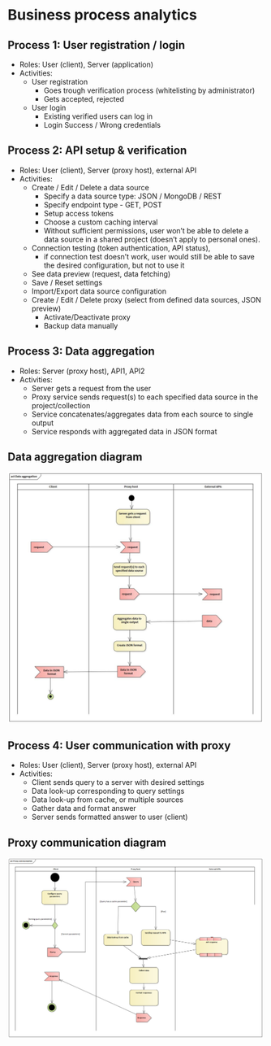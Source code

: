# Business process analytics 

## Process 1: User registration / login 

- Roles: User (client), Server (application) 
- Activities: 
  - User registration 
    - Goes trough verification process (whitelisting by administrator) 
    - Gets accepted, rejected 
  - User login 
    - Existing verified users can log in 
    - Login Success / Wrong credentials

## Process 2: API setup & verification 

- Roles: User (client), Server (proxy host), external API 
- Activities: 
  - Create / Edit / Delete a data source 
    - Specify a data source type: JSON / MongoDB / REST 
    - Specify endpoint type - GET, POST 
    - Setup access tokens 
    - Choose a custom caching interval 
    - Without sufficient permissions, user won’t be able to delete a data source in a shared project (doesn’t apply to personal ones). 
  - Connection testing (token authentication, API status), 
    - if connection test doesn’t work, user would still be able to save the desired configuration, but not to use it 
  - See data preview (request, data fetching) 
  - Save / Reset settings 
  - Import/Export data source configuration 
  - Create / Edit / Delete proxy (select from defined data sources, JSON preview) 
    - Activate/Deactivate proxy 
    - Backup data manually 

## Process 3: Data aggregation 

- Roles: Server (proxy host), API1, API2 
- Activities: 
  - Server gets a request from the user 
  - Proxy service sends request(s) to each specified data source in the project/collection 
  - Service concatenates/aggregates data from each source to single output 
  - Service responds with aggregated data in JSON format

## Data aggregation diagram
![Data_aggregation](uploads/fc806cb053d2310feebd8bcb10955b51/Data_aggregation.jpg)

## Process 4: User communication with proxy 

- Roles: User (client), Server (proxy host), external API 
- Activities: 
  - Client sends query to a server with desired settings 
  - Data look-up corresponding to query settings 
  - Data look-up from cache, or multiple sources 
  - Gather data and format answer 
  - Server sends formatted answer to user (client) 

## Proxy communication diagram
![proxy_communication_diagram](uploads/7882df4a2cbae565886d3ce30909a67e/proxy_communication_diagram.png)
